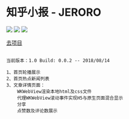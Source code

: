 # 知乎小报 - JERORO

![](https://img.shields.io/badge/Version-1.0-brightgreen.svg) ![](https://img.shields.io/badge/Build-0.0.2-blue.svg) ![](https://img.shields.io/badge/Language-Swift4.1-orange.svg)

[去项目](https://github.com/JERORO/zhihu-daily/tree/master/知乎日报)

```

当前版本：1.0 Build: 0.0.2 -- 2018/08/14

1、首页轮播展示
2、首页热点新闻列表
3、文章详情页面：
    WKWebView渲染本地html及css文件
    代理WKWebView滚动事件实现H5与原生页面混合显示
    分享
    点赞数及评论数展示

```




